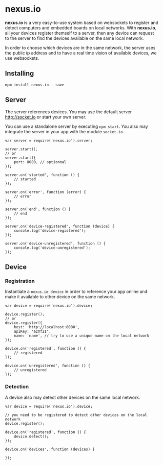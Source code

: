 # nexus.io

**nexus.io** is a very easy-to-use system based on websockets to register and detect computers and embedded boards on local networks. With **nexus.io**, all your devices register themself to a server, then any device can request to the server to find the devices available on the same local network.

In order to choose which devices are in the same network, the server uses the public ip address and to have a real time vision of available devices, we use websockets.

## Installing

    npm install nexus.io --save


## Server

The server references devices. You may use the default server http://socket.io or start your own server.

You can use a standalone server by executing `npm start`. You also may integrate the server in your app with the module `socket.io`.

    var server = require('nexus.io').server;

    server.start();
    // or
    server.start({
        port: 8080, // optionnal
    });

    server.on('started', function () {
        // started
    });

    server.on('error', function (error) {
        // error
    });

    server.on('end', function () {
        // end
    });

    server.on('device-registered', function (device) {
        console.log('device-registered');
    });

    server.on('device-unregistered', function () {
        console.log('device-unregistered');
    });


## Device

### Registration

Instantiate a `nexus.io device` in order to reference your app online and make it available to other device on the same network.

    var device = require('nexus.io').device;

    device.register();
    // or
    device.register({
        host: 'http://localhost:8080',
        apiKey: 'azXf21',
        name: 'name', // try to use a unique name on the local network
    });

    device.on('registered', function () {
        // registered
    });

    device.on('unregistered', function () {
        // unregistered
    });

### Detection

A device also may detect other devices on the same local network.

    var device = require('nexus.io').device;

    // you need to be registered to detect other devices on the local network
    device.register();

    device.on('registered', function () {
        device.detect();
    });

    device.on('devices', function (devices) {

    });
